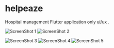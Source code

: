 # helpeaze

Hospital management Flutter application only ui/ux .

![ScreenShot 1](https://github.com/Shiba-Kar/helpeaze/blob/master/screenshots/flutter_01.png) ![ScreenShot 2](https://github.com/Shiba-Kar/helpeaze/blob/master/screenshots/flutter_02.png)

![ScreenShot 3](https://github.com/Shiba-Kar/helpeaze/blob/master/screenshots/flutter_03.png) ![ScreenShot 4](https://github.com/Shiba-Kar/helpeaze/blob/master/screenshots/flutter_04.png)
![ScreenShot 5](https://github.com/Shiba-Kar/helpeaze/blob/master/screenshots/flutter_05.png)